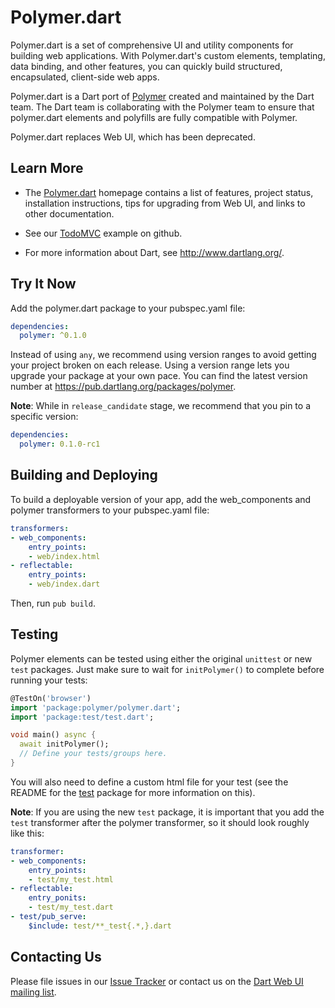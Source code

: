 Polymer.dart
============

Polymer.dart is a set of comprehensive UI and utility components
for building web applications.
With Polymer.dart's custom elements, templating, data binding,
and other features,
you can quickly build structured, encapsulated, client-side web apps.

Polymer.dart is a Dart port of
[Polymer][polymer] created and maintained by the Dart team.
The Dart team is collaborating with the Polymer team to ensure that polymer.dart
elements and polyfills are fully compatible with Polymer.

Polymer.dart replaces Web UI, which has been deprecated.


Learn More
----------

* The [Polymer.dart][wiki] homepage
contains a list of features, project status,
installation instructions, tips for upgrading from Web UI,
and links to other documentation.

* See our [TodoMVC][todo_mvc] example on github.

* For more information about Dart, see <http://www.dartlang.org/>.

Try It Now
-----------
Add the polymer.dart package to your pubspec.yaml file:

```yaml
dependencies:
  polymer: ^0.1.0
```

Instead of using `any`, we recommend using version ranges to avoid getting your
project broken on each release. Using a version range lets you upgrade your
package at your own pace. You can find the latest version number at
<https://pub.dartlang.org/packages/polymer>.

**Note**: While in `release_candidate` stage, we recommend that you pin to a
specific version:

```yaml
dependencies:
  polymer: 0.1.0-rc1
```

Building and Deploying
----------------------

To build a deployable version of your app, add the web_components and polymer
transformers to your pubspec.yaml file:

```yaml
transformers:
- web_components:
    entry_points:
    - web/index.html
- reflectable:
    entry_points:
    - web/index.dart
```

Then, run `pub build`.

Testing
-------

Polymer elements can be tested using either the original `unittest` or new
`test` packages. Just make sure to wait for `initPolymer()` to complete before
running your tests:

```dart
@TestOn('browser')
import 'package:polymer/polymer.dart';
import 'package:test/test.dart';

void main() async {
  await initPolymer();
  // Define your tests/groups here.
}
```

You will also need to define a custom html file for your test (see the README
for the [test][test] package for more information on this).

**Note**: If you are using the new `test` package, it is important that you add
the `test` transformer after the polymer transformer, so it should look roughly
like this:

```yaml
transformer:
- web_components:
    entry_points:
    - test/my_test.html
- reflectable:
    entry_ponits:
    - test/my_test.dart
- test/pub_serve:
    $include: test/**_test{.*,}.dart
```

Contacting Us
-------------

Please file issues in our [Issue Tracker][issues] or contact us on the
[Dart Web UI mailing list][mailinglist].

[issues]: https://github.com/dart-lang/polymer-dart/issues/new
[mailinglist]: https://groups.google.com/a/dartlang.org/forum/?fromgroups#!forum/web
[wiki]: https://github.com/dart-lang/polymer-dart/wiki
[polymer]: http://www.polymer-project.org/
[todo_mvc]: https://github.com/dart-lang/sample-todomvc-polymer/
[test]: https://github.com/dart-lang/test
